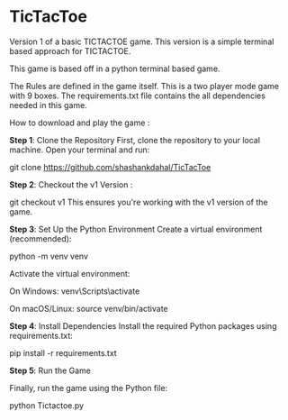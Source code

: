 # TicTacToe
Version 1 of a basic TICTACTOE game. This version is a simple terminal based approach for TICTACTOE. 


This game is based off in a python terminal based game.

The Rules are defined in the game itself. This is a two player mode game with 9 boxes. The requirements.txt file contains the all dependencies needed in this game.


How to download and play the game :

**Step 1**: Clone the Repository
First, clone the repository to your local machine. Open your terminal and run:


git clone https://github.com/shashankdahal/TicTacToe

**Step 2**: Checkout the v1 Version :

git checkout v1
This ensures you're working with the v1 version of the game.

**Step 3**: Set Up the Python Environment
Create a virtual environment (recommended):

python -m venv venv

Activate the virtual environment:

On Windows:
venv\Scripts\activate

On macOS/Linux:
source venv/bin/activate

**Step 4**: Install Dependencies
Install the required Python packages using requirements.txt:

pip install -r requirements.txt

**Step 5**: Run the Game

Finally, run the game using the Python file:

python Tictactoe.py

